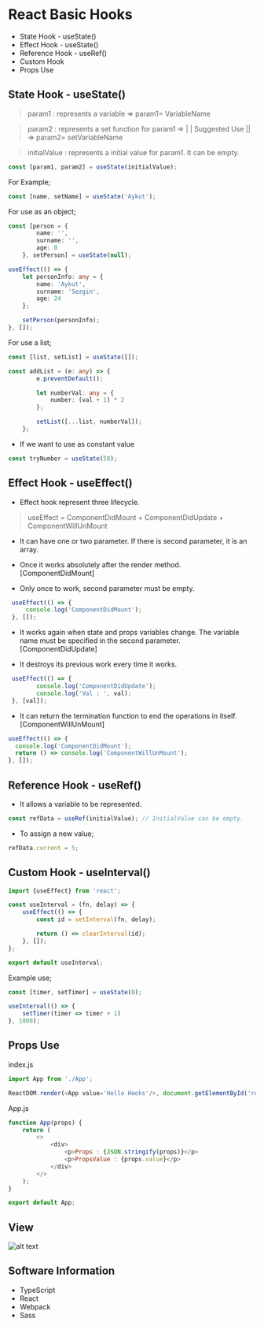 # React Basic Hooks
* State Hook - useState()
* Effect Hook - useState()
* Reference Hook - useRef()
* Custom Hook
* Props Use

## State Hook - useState()
>param1 : represents a variable => param1= VariableName

>param2 : represents a set function for param1 => |
| Suggested Use || => param2= setVariableName

>initialValue : represents a initial value for param1. It can be empty.

```javascript
const [param1, param2] = useState(initialValue);
```
For Example;
```javascript
const [name, setName] = useState('Aykut');
```

For use as an object;
````typescript
const [person = {
        name: '',
        surname: '',
        age: 0
    }, setPerson] = useState(null);

useEffect(() => {
    let personInfo: any = {
        name: 'Aykut',
        surname: 'Sezgin',
        age: 24
    };

    setPerson(personInfo);
}, []);
````

For use a list;
````typescript
const [list, setList] = useState([]);

const addList = (e: any) => {
        e.preventDefault();

        let numberVal: any = {
            number: (val + 1) * 2
        };

        setList([...list, numberVal]);
    };
````

- If we want to use as constant value

````typescript
const tryNumber = useState(58);
````

## Effect Hook - useEffect()
* Effect hook represent three lifecycle.
>useEffect = ComponentDidMount + ComponentDidUpdate + ComponentWillUnMount

* It can have one or two parameter. If there is second parameter, it is an array.

* Once it works absolutely after the render method. [ComponentDidMount]

* Only once to work, second parameter must be empty.

```javascript
 useEffect(() => {
     console.log('ComponentDidMount');
 }, []);
```
* It works again when state and props variables change. The variable name must be specified in the second parameter. [ComponentDidUpdate]

* It destroys its previous work every time it works.

```javascript
 useEffect(() => {
        console.log('ComponentDidUpdate');         
        console.log('Val : ', val);         
 }, [val]);
```

* It can return the termination function to end the operations in itself. [ComponentWillUnMount]

```javascript
useEffect(() => {
  console.log('ComponentDidMount');
  return () => console.log('ComponentWillUnMount');
}, []);
```

## Reference Hook - useRef()

* It allows a variable to be represented.

```javascript
const refData = useRef(initialValue); // InitialValue can be empty.
```
* To assign a new value;

````javascript
refData.current = 5;
````

## Custom Hook - useInterval()

````javascript
import {useEffect} from 'react';

const useInterval = (fn, delay) => {
    useEffect(() => {
        const id = setInterval(fn, delay);

        return () => clearInterval(id);
    }, []);
};

export default useInterval;
````

Example use;

````javascript
const [timer, setTimer] = useState(0);

useInterval(() => {
    setTimer(timer => timer + 1)
}, 1000);
````

## Props Use
index.js
````javascript
import App from './App';

ReactDOM.render(<App value='Hello Hooks'/>, document.getElementById('root'));
````

App.js
````javascript
function App(props) {    
    return (
        <>
            <div>               
                <p>Props : {JSON.stringify(props)}</p>
                <p>PropsValue : {props.value}</p>
            </div>
        </>
    );
}

export default App;
````

## View

![alt text](https://i.imgur.com/zv6o8Bt.png)


## Software Information
 - TypeScript 
 - React 
 - Webpack 
 - Sass
 



